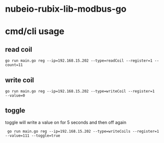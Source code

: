 # nubeio-rubix-lib-modbus-go

# cmd/cli usage

## read coil

```
go run main.go reg --ip=192.168.15.202 --type=readCoil --register=1 --count=11
```

## write coil

```
go run main.go reg --ip=192.168.15.202 --type=writeCoil --register=1  --value=0
```

## toggle
toggle will write a value on for 5 seconds and then off again

```
 go run main.go reg --ip=192.168.15.202 --type=writeCoils --register=1  --value=111 --toggle=true
```
